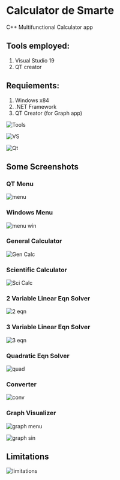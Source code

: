 # Calculator de Smarte
 C++ Multifunctional Calculator app
 
	

## Tools employed:
1. Visual Studio 19
2. QT creator 

## Requiements:
1. Windows x84
2. .NET Framework
3. QT Creator (for Graph app)


![Tools](https://github.com/sthasam2/Calculator-de-Smarte/blob/master/readmefiles/Screenshot%20(37).png)

![VS](https://github.com/sthasam2/Calculator-de-Smarte/blob/master/readmefiles/Screenshot%20(38).png)

![Qt](https://github.com/sthasam2/Calculator-de-Smarte/blob/master/readmefiles/Screenshot%20(39).png)

## Some Screenshots

### QT Menu

![menu](https://github.com/sthasam2/Calculator-de-Smarte/blob/master/readmefiles/Picture1.gif)

### Windows Menu

![menu win](https://github.com/sthasam2/Calculator-de-Smarte/blob/master/readmefiles/Picture10.png)


### General Calculator

![Gen Calc](https://github.com/sthasam2/Calculator-de-Smarte/blob/master/readmefiles/Picture2.gif)


### Scientific Calculator

![Sci Calc](https://github.com/sthasam2/Calculator-de-Smarte/blob/master/readmefiles/Picture3.gif)


### 2 Variable Linear Eqn Solver

![2 eqn](https://github.com/sthasam2/Calculator-de-Smarte/blob/master/readmefiles/Picture4.gif)


### 3 Variable Linear Eqn Solver

![3 eqn](https://github.com/sthasam2/Calculator-de-Smarte/blob/master/readmefiles/Picture5.gif)


### Quadratic Eqn Solver

![quad](https://github.com/sthasam2/Calculator-de-Smarte/blob/master/readmefiles/Picture6.gif)


### Converter

![conv](https://github.com/sthasam2/Calculator-de-Smarte/blob/master/readmefiles/Picture7.gif)


### Graph Visualizer

![graph menu](https://github.com/sthasam2/Calculator-de-Smarte/blob/master/readmefiles/Picture9.png)

![graph sin](https://github.com/sthasam2/Calculator-de-Smarte/blob/master/readmefiles/Picture8.gif)


## Limitations

![limitations](https://github.com/sthasam2/Calculator-de-Smarte/blob/master/readmefiles/Screenshot%20(40).png)


